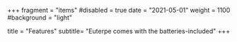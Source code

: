 +++
fragment = "items"
#disabled = true
date = "2021-05-01"
weight = 1100
#background = "light"

title = "Features"
subtitle= "Euterpe comes with the batteries-included"
+++
